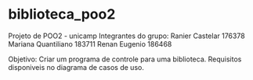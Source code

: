 # biblioteca_poo2
Projeto de POO2 - unicamp
Integrantes do grupo:
  Ranier Castelar 176378
  Mariana Quantiliano 183711
  Renan Eugenio 186468
  
 Objetivo: Criar um programa de controle para uma biblioteca. Requisitos disponiveis no diagrama de casos de uso.
